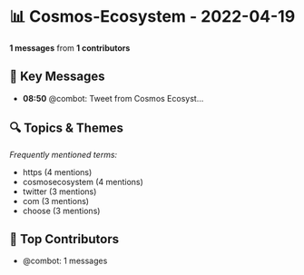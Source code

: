 # 📊 Cosmos-Ecosystem - 2022-04-19
**1 messages** from **1 contributors**

## 💬 Key Messages
- **08:50** @combot: [‌‌‌‌‎⁠](https://twitter.com/CosmosEcosystem/status/1516338505152176128)Tweet from Cosmos Ecosyst...

## 🔍 Topics & Themes
*Frequently mentioned terms:*
- https (4 mentions)
- cosmosecosystem (4 mentions)
- twitter (3 mentions)
- com (3 mentions)
- choose (3 mentions)

## 👥 Top Contributors
- @combot: 1 messages